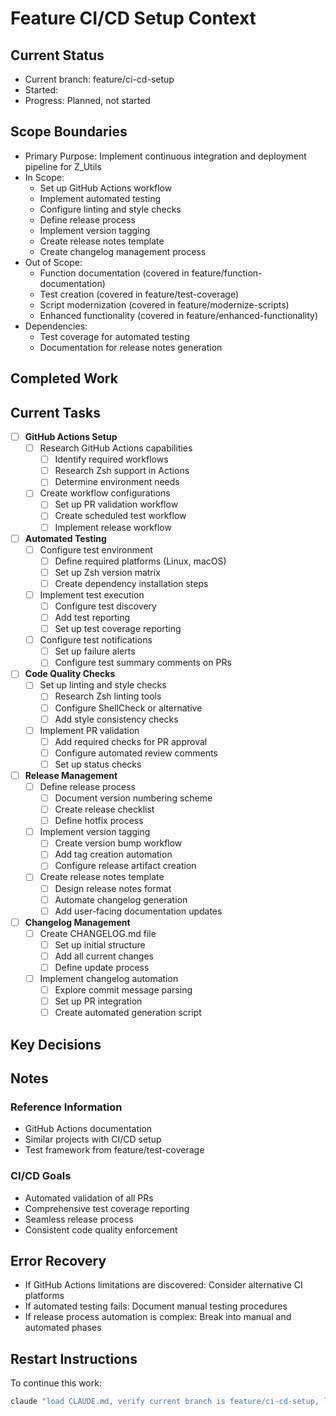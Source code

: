 # Feature CI/CD Setup Context

## Current Status
- Current branch: feature/ci-cd-setup
- Started: <!-- Will be filled when branch is created -->
- Progress: Planned, not started

## Scope Boundaries
- Primary Purpose: Implement continuous integration and deployment pipeline for Z_Utils
- In Scope: 
  - Set up GitHub Actions workflow
  - Implement automated testing
  - Configure linting and style checks
  - Define release process
  - Implement version tagging
  - Create release notes template
  - Create changelog management process
- Out of Scope:
  - Function documentation (covered in feature/function-documentation)
  - Test creation (covered in feature/test-coverage)
  - Script modernization (covered in feature/modernize-scripts)
  - Enhanced functionality (covered in feature/enhanced-functionality)
- Dependencies:
  - Test coverage for automated testing
  - Documentation for release notes generation

## Completed Work
<!-- No entries yet -->

## Current Tasks
- [ ] **GitHub Actions Setup**
  - [ ] Research GitHub Actions capabilities
    - [ ] Identify required workflows
    - [ ] Research Zsh support in Actions
    - [ ] Determine environment needs
  - [ ] Create workflow configurations
    - [ ] Set up PR validation workflow
    - [ ] Create scheduled test workflow
    - [ ] Implement release workflow

- [ ] **Automated Testing**
  - [ ] Configure test environment
    - [ ] Define required platforms (Linux, macOS)
    - [ ] Set up Zsh version matrix
    - [ ] Create dependency installation steps
  - [ ] Implement test execution
    - [ ] Configure test discovery
    - [ ] Add test reporting
    - [ ] Set up test coverage reporting
  - [ ] Configure test notifications
    - [ ] Set up failure alerts
    - [ ] Configure test summary comments on PRs

- [ ] **Code Quality Checks**
  - [ ] Set up linting and style checks
    - [ ] Research Zsh linting tools
    - [ ] Configure ShellCheck or alternative
    - [ ] Add style consistency checks
  - [ ] Implement PR validation
    - [ ] Add required checks for PR approval
    - [ ] Configure automated review comments
    - [ ] Set up status checks

- [ ] **Release Management**
  - [ ] Define release process
    - [ ] Document version numbering scheme
    - [ ] Create release checklist
    - [ ] Define hotfix process
  - [ ] Implement version tagging
    - [ ] Create version bump workflow
    - [ ] Add tag creation automation
    - [ ] Configure release artifact creation
  - [ ] Create release notes template
    - [ ] Design release notes format
    - [ ] Automate changelog generation
    - [ ] Add user-facing documentation updates

- [ ] **Changelog Management**
  - [ ] Create CHANGELOG.md file
    - [ ] Set up initial structure
    - [ ] Add all current changes
    - [ ] Define update process
  - [ ] Implement changelog automation
    - [ ] Explore commit message parsing
    - [ ] Set up PR integration
    - [ ] Create automated generation script

## Key Decisions
<!-- No entries yet -->

## Notes
### Reference Information
- GitHub Actions documentation
- Similar projects with CI/CD setup
- Test framework from feature/test-coverage

### CI/CD Goals
- Automated validation of all PRs
- Comprehensive test coverage reporting
- Seamless release process
- Consistent code quality enforcement

## Error Recovery
- If GitHub Actions limitations are discovered: Consider alternative CI platforms
- If automated testing fails: Document manual testing procedures
- If release process automation is complex: Break into manual and automated phases

## Restart Instructions
To continue this work:
```bash
claude "load CLAUDE.md, verify current branch is feature/ci-cd-setup, load appropriate context, and continue setting up CI/CD for Z_Utils"
```
